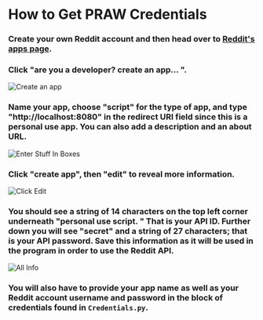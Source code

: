 # How to Get PRAW Credentials

### Create your own Reddit account and then head over to [Reddit's apps page](https://old.reddit.com/prefs/apps). 

### Click "are you a developer? create an app... ". 

![Create an app](https://github.com/JosephLai241/Universal-Reddit-Scraper/blob/master/.github/Screenshots/Reddit%20API/api_1.png)

### Name your app, choose "script" for the type of app, and type "http://localhost:8080" in the redirect URI field since this is a personal use app. You can also add a description and an about URL. 

![Enter Stuff In Boxes](https://github.com/JosephLai241/Universal-Reddit-Scraper/blob/master/.github/Screenshots/Reddit%20API/api_2.png)

### Click "create app", then "edit" to reveal more information. 

![Click Edit](https://github.com/JosephLai241/Universal-Reddit-Scraper/blob/master/.github/Screenshots/Reddit%20API/api_3.png)

### You should see a string of 14 characters on the top left corner underneath "personal use script. " That is your API ID. Further down you will see "secret" and a string of 27 characters; that is your API password. **Save this information as it will be used in the program in order to use the Reddit API**. 

![All Info](https://github.com/JosephLai241/Universal-Reddit-Scraper/blob/master/.github/Screenshots/Reddit%20API/api_4.png)

### You will also have to provide your app name as well as your Reddit account username and password in the block of credentials found in `Credentials.py`.
